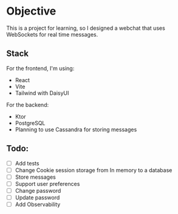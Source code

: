 # Objective 
This is a project for learning, so I designed a webchat that uses WebSockets for real time messages. 

## Stack
For the frontend, I'm using:
- React
- Vite
- Tailwind with DaisyUI

For the backend:
- Ktor
- PostgreSQL
- Planning to use Cassandra for storing messages

## Todo:
- [ ] Add tests
- [ ] Change Cookie session storage from In memory to a database
- [ ] Store messages
- [ ] Support user preferences
- [ ] Change password
- [ ] Update password
- [ ] Add Observability
